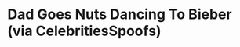 <!--
id: 1206220482
link: http://tumblr.atmos.org/post/1206220482/dad-goes-nuts-dancing-to-bieber-via
slug: dad-goes-nuts-dancing-to-bieber-via
date: Tue Sep 28 2010 14:44:55 GMT-0700 (PDT)
publish: 2010-09-028
tags: 
title: Dad Goes Nuts Dancing To Bieber (via CelebritiesSpoofs)
-->


Dad Goes Nuts Dancing To Bieber (via CelebritiesSpoofs)
=======================================================



